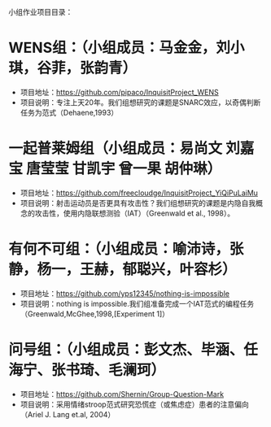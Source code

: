 小组作业项目目录：

# WENS组：（小组成员：马金金，刘小琪，谷菲，张韵青）
* 项目地址：https://github.com/pipaco/InquisitProject_WENS
* 项目说明：专注上天20年。我们组想研究的课题是SNARC效应，以奇偶判断任务为范式（Dehaene,1993）

# 一起普莱姆组（小组成员：易尚文 刘嘉宝 唐莹莹 甘凯宇 曾一果 胡仲琳）
* 项目地址：https://github.com/freecloudge/InquisitProject_YiQiPuLaiMu
* 项目说明：射击运动员是否更具有攻击性？我们组想研究的课题是内隐自我概念的攻击性，使用内隐联想测验（IAT）（Greenwald et al., 1998）。

# 有何不可组：（小组成员：喻沛诗，张静，杨一，王赫，郁聪兴，叶容杉）
* 项目地址：https://github.com/yps12345/nothing-is-impossible
* 项目说明：nothing is impossible.我们组准备完成一个IAT范式的编程任务（Greenwald,McGhee,1998,[Experiment 1]）
   
# 问号组：（小组成员：彭文杰、毕涵、任海宁、张书琦、毛澜珂）
* 项目地址：https://github.com/Shernin/Group-Question-Mark
* 项目说明：采用情绪stroop范式研究恐慌症（或焦虑症）患者的注意偏向（Ariel J. Lang et.al, 2004）

 
